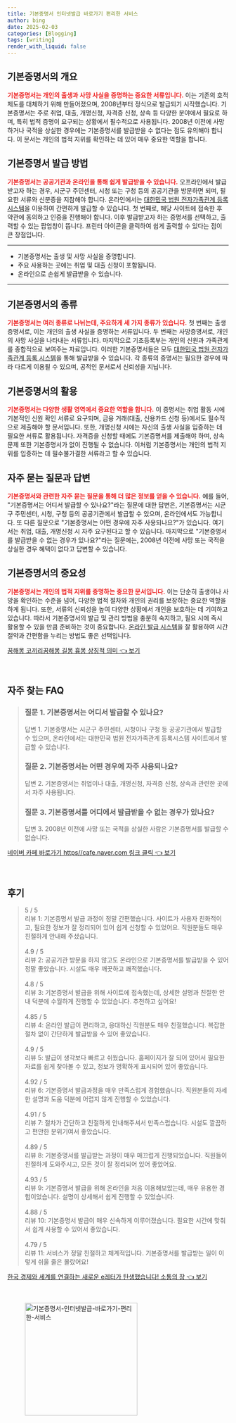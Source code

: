 ```yaml
---
title: 기본증명서 인터넷발급 바로가기 편리한 서비스
author: bing
date: 2025-02-03
categories: [Blogging]
tags: [writing]
render_with_liquid: false
---
```



<h2 id='기본증명서의 개요'>기본증명서의 개요</h2>

<p><b><span style="color: #ee2323;">기본증명서는 개인의 출생과 사망 사실을 증명하는 중요한 서류입니다.</span></b> 이는 기존의 호적제도를 대체하기 위해 만들어졌으며, 2008년부터 정식으로 발급되기 시작했습니다. 기본증명서는 주로 취업, 대출, 개명신청, 자격증 신청, 상속 등 다양한 분야에서 필요로 하며, 특히 법적 증명이 요구되는 상황에서 필수적으로 사용됩니다. 2008년 이전에 사망하거나 국적을 상실한 경우에는 기본증명서를 발급받을 수 없다는 점도 유의해야 합니다. 이 문서는 개인의 법적 지위를 확인하는 데 있어 매우 중요한 역할을 합니다.</p>

<h2 id='기본증명서 발급 방법'>기본증명서 발급 방법</h2>

<p><b><span style="color: #ee2323;">기본증명서는 공공기관과 온라인을 통해 쉽게 발급받을 수 있습니다.</span></b> 오프라인에서 발급받고자 하는 경우, 시군구 주민센터, 시청 또는 구청 등의 공공기관을 방문하면 되며, 필요한 서류와 신분증을 지참해야 합니다. 온라인에서는 <a href="https://www.minwon.go.kr" target="_blank">대한민국 법원 전자가족관계 등록시스템</a>을 이용하여 간편하게 발급할 수 있습니다. 첫 번째로, 해당 사이트에 접속한 후 약관에 동의하고 인증을 진행해야 합니다. 이후 발급받고자 하는 증명서를 선택하고, 출력할 수 있는 팝업창이 뜹니다. 프린터 아이콘을 클릭하여 쉽게 출력할 수 있다는 점이 큰 장점입니다.</p>

<hr />

<ul>
    <li>기본증명서는 출생 및 사망 사실을 증명합니다.</li>
    <li>주요 사용하는 곳에는 취업 및 대출 신청이 포함됩니다.</li>
    <li>온라인으로 손쉽게 발급받을 수 있습니다.</li>
</ul>

<hr />

<h2 id='기본증명서의 종류'>기본증명서의 종류</h2>

<p><b><span style="color: #ee2323;">기본증명서는 여러 종류로 나뉘는데, 주요하게 세 가지 종류가 있습니다.</span></b> 첫 번째는 출생증명서로, 이는 개인의 출생 사실을 증명하는 서류입니다. 두 번째는 사망증명서로, 개인의 사망 사실을 나타내는 서류입니다. 마지막으로 기초등록부는 개인의 신원과 가족관계를 종합적으로 보여주는 자료입니다. 이러한 기본증명서들은 모두 <a href="https://www.minwon.go.kr" target="_blank">대한민국 법원 전자가족관계 등록 시스템</a>을 통해 발급받을 수 있습니다. 각 종류의 증명서는 필요한 경우에 따라 다르게 이용될 수 있으며, 공적인 문서로서 신뢰성을 지닙니다.</p>

<h2 id='기본증명서의 활용'>기본증명서의 활용</h2>

<p><b><span style="color: #ee2323;">기본증명서는 다양한 생활 영역에서 중요한 역할을 합니다.</span></b> 이 증명서는 취업 활동 시에 기본적인 신원 확인 서류로 요구되며, 금융 거래(대출, 신용카드 신청 등)에서도 필수적으로 제출해야 할 문서입니다. 또한, 개명신청 시에는 자신의 출생 사실을 입증하는 데 필요한 서류로 활용됩니다. 자격증을 신청할 때에도 기본증명서를 제출해야 하며, 상속 문제 또한 기본증명서가 없이 진행될 수 없습니다. 이처럼 기본증명서는 개인의 법적 지위를 입증하는 데 필수불가결한 서류라고 할 수 있습니다.</p>

<h2 id='자주 묻는 질문과 답변'>자주 묻는 질문과 답변</h2>

<p><b><span style="color: #ee2323;">기본증명서와 관련한 자주 묻는 질문을 통해 더 많은 정보를 얻을 수 있습니다.</span></b> 예를 들어, "기본증명서는 어디서 발급할 수 있나요?"라는 질문에 대한 답변은, 기본증명서는 시군구 주민센터, 시청, 구청 등의 공공기관에서 발급할 수 있으며, 온라인에서도 가능합니다. 또 다른 질문으로 "기본증명서는 어떤 경우에 자주 사용되나요?"가 있습니다. 여기서는 취업, 대출, 개명신청 시 자주 요구된다고 할 수 있습니다. 마지막으로 "기본증명서를 발급받을 수 없는 경우가 있나요?"라는 질문에는, 2008년 이전에 사망 또는 국적을 상실한 경우 혜택이 없다고 답변할 수 있습니다.</p>

<h2 id='기본증명서의 중요성'>기본증명서의 중요성</h2>

<p><b><span style="color: #ee2323;">기본증명서는 개인의 법적 지위를 증명하는 중요한 문서입니다.</span></b> 이는 단순히 출생이나 사망을 확인하는 수준을 넘어, 다양한 법적 절차와 개인의 권리를 보장하는 중요한 역할을 하게 됩니다. 또한, 서류의 신뢰성을 높여 다양한 상황에서 개인을 보호하는 데 기여하고 있습니다. 따라서 기본증명서의 발급 및 관리 방법을 충분히 숙지하고, 필요 시에 즉시 활용할 수 있을 만큼 준비하는 것이 중요합니다. <a href="https://www.minwon.go.kr" target="_blank">온라인 발급 시스템</a>을 잘 활용하여 시간 절약과 간편함을 누리는 방법도 좋은 선택입니다.</p>


<p><a class="click-button" title="꿈해몽 코끼리꿈해몽 길몽 흉몽 상징적 의미" href="https://aptwhite.github.io/posts/%EA%BF%88%ED%95%B4%EB%AA%BD-%EC%BD%94%EB%81%BC%EB%A6%AC%EA%BF%88%ED%95%B4%EB%AA%BD-%EA%B8%B8%EB%AA%BD-%ED%9D%89%EB%AA%BD-%EC%83%81%EC%A7%95%EC%A0%81-%EC%9D%98%EB%AF%B8/" rel="dofollow">꿈해몽 코끼리꿈해몽 길몽 흉몽 상징적 의미 👈 보기</a></p><br>
<h2 id='자주_찾는_FAQ'>자주 찾는 FAQ</h2>
<div itemscope="" itemtype="https://schema.org/FAQPage"> 
<blockquote> 
<div itemscope="" itemprop="mainEntity" itemtype="https://schema.org/Question"> 
<h3 itemprop="name">질문 1. 기본증명서는 어디서 발급할 수 있나요?</h3> 
<div itemscope="" itemprop="acceptedAnswer" itemtype="https://schema.org/Answer"> 
<span itemprop="text"> 
<p>답변 1. 기본증명서는 시군구 주민센터, 시청이나 구청 등 공공기관에서 발급할 수 있으며, 온라인에서는 대한민국 법원 전자가족관계 등록시스템 사이트에서 발급할 수 있습니다.</p> 
</span> 
</div> 
</div> 

<div itemscope="" itemprop="mainEntity" itemtype="https://schema.org/Question"> 
<h3 itemprop="name">질문 2. 기본증명서는 어떤 경우에 자주 사용되나요?</h3> 
<div itemscope="" itemprop="acceptedAnswer" itemtype="https://schema.org/Answer"> 
<span itemprop="text"> 
<p>답변 2. 기본증명서는 취업이나 대출, 개명신청, 자격증 신청, 상속과 관련한 곳에서 자주 사용됩니다.</p> 
</span> 
</div> 
</div> 

<div itemscope="" itemprop="mainEntity" itemtype="https://schema.org/Question"> 
<h3 itemprop="name">질문 3. 기본증명서를 어디에서 발급받을 수 없는 경우가 있나요?</h3> 
<div itemscope="" itemprop="acceptedAnswer" itemtype="https://schema.org/Answer"> 
<span itemprop="text"> 
<p>답변 3. 2008년 이전에 사망 또는 국적을 상실한 사람은 기본증명서를 발급할 수 없습니다.</p> 
</span> 
</div> 
</div> 

</blockquote> 
</div>
<p><a class="click-button" title="네이버 카페 바로가기 https//cafe.naver.com 링크 클릭" href="https://aptwhite.github.io/posts/%EB%84%A4%EC%9D%B4%EB%B2%84-%EC%B9%B4%ED%8E%98-%EB%B0%94%EB%A1%9C%EA%B0%80%EA%B8%B0-httpscafe.naver.com-%EB%A7%81%ED%81%AC-%ED%81%B4%EB%A6%AD/" rel="dofollow">네이버 카페 바로가기 https//cafe.naver.com 링크 클릭 👈 보기</a></p><br>
<h2 id='후기'>후기</h2>
<div itemscope itemtype="https://schema.org/Product">
  <blockquote>
  <div itemprop="review" itemscope itemtype="https://schema.org/Review">
      <div itemprop="reviewRating" itemscope itemtype="https://schema.org/Rating"> <span itemprop="ratingValue">5</span> / <span itemprop="bestRating">5</span> </div>
      <span itemprop="reviewBody">리뷰 1: 기본증명서 발급 과정이 정말 간편했습니다. 사이트가 사용자 친화적이고, 필요한 정보가 잘 정리되어 있어 쉽게 신청할 수 있었어요. 직원분들도 매우 친절하게 안내해 주셨습니다.</span>
  </div>
  <br>
  <div itemprop="review" itemscope itemtype="https://schema.org/Review">
      <div itemprop="reviewRating" itemscope itemtype="https://schema.org/Rating"> <span itemprop="ratingValue">4.9</span> / <span itemprop="bestRating">5</span> </div>
      <span itemprop="reviewBody">리뷰 2: 공공기관 방문을 하지 않고도 온라인으로 기본증명서를 발급받을 수 있어 정말 좋았습니다. 시설도 매우 깨끗하고 쾌적했습니다.</span>
  </div>
  <br>
  <div itemprop="review" itemscope itemtype="https://schema.org/Review">
      <div itemprop="reviewRating" itemscope itemtype="https://schema.org/Rating"> <span itemprop="ratingValue">4.8</span> / <span itemprop="bestRating">5</span> </div>
      <span itemprop="reviewBody">리뷰 3: 기본증명서 발급을 위해 사이트에 접속했는데, 상세한 설명과 친절한 안내 덕분에 수월하게 진행할 수 있었습니다. 추천하고 싶어요!</span>
  </div>
  <br>
  <div itemprop="review" itemscope itemtype="https://schema.org/Review">
      <div itemprop="reviewRating" itemscope itemtype="https://schema.org/Rating"> <span itemprop="ratingValue">4.85</span> / <span itemprop="bestRating">5</span> </div>
      <span itemprop="reviewBody">리뷰 4: 온라인 발급이 편리하고, 응대하신 직원분도 매우 친절했습니다. 복잡한 절차 없이 간단하게 발급받을 수 있어 좋았습니다.</span>
  </div>
  <br>
  <div itemprop="review" itemscope itemtype="https://schema.org/Review">
      <div itemprop="reviewRating" itemscope itemtype="https://schema.org/Rating"> <span itemprop="ratingValue">4.9</span> / <span itemprop="bestRating">5</span> </div>
      <span itemprop="reviewBody">리뷰 5: 발급이 생각보다 빠르고 쉬웠습니다. 홈페이지가 잘 되어 있어서 필요한 자료를 쉽게 찾아볼 수 있고, 정보가 명확하게 표시되어 있어 좋았습니다.</span>
  </div>
  <br>
  <div itemprop="review" itemscope itemtype="https://schema.org/Review">
      <div itemprop="reviewRating" itemscope itemtype="https://schema.org/Rating"> <span itemprop="ratingValue">4.92</span> / <span itemprop="bestRating">5</span> </div>
      <span itemprop="reviewBody">리뷰 6: 기본증명서 발급과정을 매우 만족스럽게 경험했습니다. 직원분들의 자세한 설명과 도움 덕분에 어렵지 않게 진행할 수 있었습니다.</span>
  </div>
  <br>
  <div itemprop="review" itemscope itemtype="https://schema.org/Review">
      <div itemprop="reviewRating" itemscope itemtype="https://schema.org/Rating"> <span itemprop="ratingValue">4.91</span> / <span itemprop="bestRating">5</span> </div>
      <span itemprop="reviewBody">리뷰 7: 절차가 간단하고 친절하게 안내해주셔서 만족스럽습니다. 시설도 깔끔하고 편안한 분위기여서 좋았습니다.</span>
  </div>
  <br>
  <div itemprop="review" itemscope itemtype="https://schema.org/Review">
      <div itemprop="reviewRating" itemscope itemtype="https://schema.org/Rating"> <span itemprop="ratingValue">4.89</span> / <span itemprop="bestRating">5</span> </div>
      <span itemprop="reviewBody">리뷰 8: 기본증명서를 발급받는 과정이 매우 매끄럽게 진행되었습니다. 직원들이 친절하게 도와주시고, 모든 것이 잘 정리되어 있어 좋았어요.</span>
  </div>
  <br>
  <div itemprop="review" itemscope itemtype="https://schema.org/Review">
      <div itemprop="reviewRating" itemscope itemtype="https://schema.org/Rating"> <span itemprop="ratingValue">4.93</span> / <span itemprop="bestRating">5</span> </div>
      <span itemprop="reviewBody">리뷰 9: 기본증명서 발급을 위해 온라인을 처음 이용해보았는데, 매우 유용한 경험이었습니다. 설명이 상세해서 쉽게 진행할 수 있었습니다.</span>
  </div>
  <br>
  <div itemprop="review" itemscope itemtype="https://schema.org/Review">
      <div itemprop="reviewRating" itemscope itemtype="https://schema.org/Rating"> <span itemprop="ratingValue">4.88</span> / <span itemprop="bestRating">5</span> </div>
      <span itemprop="reviewBody">리뷰 10: 기본증명서 발급이 매우 신속하게 이루어졌습니다. 필요한 시간에 맞춰서 쉽게 사용할 수 있어서 좋았습니다.</span>
  </div>
  <br>
  <div itemprop="review" itemscope itemtype="https://schema.org/Review">
      <div itemprop="reviewRating" itemscope itemtype="https://schema.org/Rating"> <span itemprop="ratingValue">4.79</span> / <span itemprop="bestRating">5</span> </div>
      <span itemprop="reviewBody">리뷰 11: 서비스가 정말 친절하고 체계적입니다. 기본증명서를 발급받는 일이 이렇게 쉬울 줄은 몰랐어요!</span>
  </div>
  </blockquote>
</div>
<p><a class="click-button" title="한국 경제와 세계를 연결하는 새로운 e레터가 탄생했습니다! 소통의 장" href="https://aptwhite.github.io/posts/%ED%95%9C%EA%B5%AD-%EA%B2%BD%EC%A0%9C%EC%99%80-%EC%84%B8%EA%B3%84%EB%A5%BC-%EC%97%B0%EA%B2%B0%ED%95%98%EB%8A%94-%EC%83%88%EB%A1%9C%EC%9A%B4-e%EB%A0%88%ED%84%B0%EA%B0%80-%ED%83%84%EC%83%9D%ED%96%88%EC%8A%B5%EB%8B%88%EB%8B%A4!-%EC%86%8C%ED%86%B5%EC%9D%98-%EC%9E%A5/" rel="dofollow">한국 경제와 세계를 연결하는 새로운 e레터가 탄생했습니다! 소통의 장 👈 보기</a></p><br>
<figure class="image"><img src="https://aptwhite.github.io/assets/img/thumbnail/기본증명서-인터넷발급-바로가기-편리한-서비스.webp" alt="기본증명서-인터넷발급-바로가기-편리한-서비스" width="256" height="256"></figure>